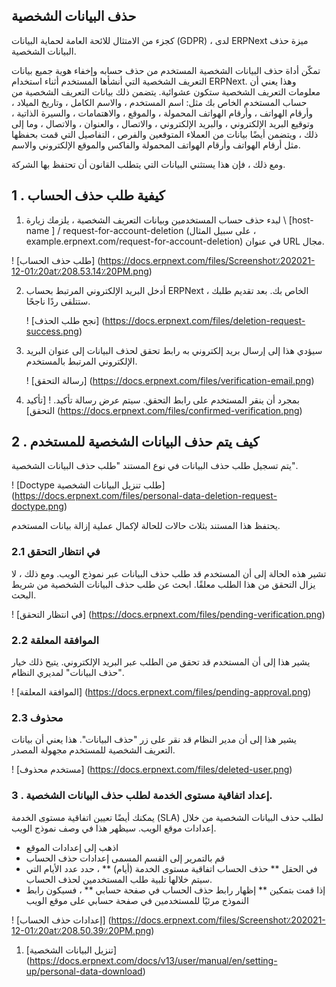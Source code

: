 ## حذف البيانات الشخصية

كجزء من الامتثال للائحة العامة لحماية البيانات (GDPR) ، لدى ERPNext ميزة حذف البيانات الشخصية.

تمكّن أداة حذف البيانات الشخصية المستخدم من حذف حسابه وإخفاء هوية جميع بيانات التعريف الشخصية التي أنشأها المستخدم أثناء استخدام ERPNext. وهذا يعني أن معلومات التعريف الشخصية ستكون عشوائية. يتضمن ذلك بيانات التعريف الشخصية من حساب المستخدم الخاص بك مثل: اسم المستخدم ، والاسم الكامل ، وتاريخ الميلاد ، وأرقام الهواتف ، وأرقام الهواتف المحمولة ، والموقع ، والاهتمامات ، والسيرة الذاتية ، وتوقيع البريد الإلكتروني ، والبريد الإلكتروني ، والاتصال ، والعنوان ، والاتصال ، وما إلى ذلك ، ويتضمن أيضًا بيانات من العملاء المتوقعين والفرص ، التفاصيل التي قمت بحفظها مثل أرقام الهواتف وأرقام الهواتف المحمولة والفاكس والموقع الإلكتروني والاسم.

ومع ذلك ، فإن هذا يستثني البيانات التي يتطلب القانون أن تحتفظ بها الشركة.

## 1 \. كيفية طلب حذف الحساب

1. لبدء حذف حساب المستخدمين وبيانات التعريف الشخصية ، يلزمك زيارة \ [host-name \] / request-for-account-deletion (على سبيل المثال ، example.erpnext.com/request-for-account-deletion) في عنوان URL مجال.

! [طلب حذف الحساب] (https://docs.erpnext.com/files/Screenshot٪202021-12-01٪20at٪208.53.14٪20PM.png)

2. أدخل البريد الإلكتروني المرتبط بحساب ERPNext الخاص بك. بعد تقديم طلبك ، ستتلقى ردًا ناجحًا.
    
    ! [نجح طلب الحذف] (https://docs.erpnext.com/files/deletion-request-success.png)
    
3. سيؤدي هذا إلى إرسال بريد إلكتروني به رابط تحقق لحذف البيانات إلى عنوان البريد الإلكتروني المرتبط بالمستخدم.
    
    ! [رسالة التحقق] (https://docs.erpnext.com/files/verification-email.png)
    
4. بمجرد أن ينقر المستخدم على رابط التحقق. سيتم عرض رسالة تأكيد. ! [تأكيد التحقق] (https://docs.erpnext.com/files/confirmed-verification.png)
    

## 2 \. كيف يتم حذف البيانات الشخصية للمستخدم

يتم تسجيل طلب حذف البيانات في نوع المستند "طلب حذف البيانات الشخصية".

! [Doctype طلب تنزيل البيانات الشخصية] (https://docs.erpnext.com/files/personal-data-deletion-request-doctype.png)

يحتفظ هذا المستند بثلاث حالات للحالة لإكمال عملية إزالة بيانات المستخدم.

### 2.1 في انتظار التحقق

تشير هذه الحالة إلى أن المستخدم قد طلب حذف البيانات عبر نموذج الويب. ومع ذلك ، لا يزال التحقق من هذا الطلب معلقًا. ابحث عن طلب حذف البيانات الشخصية من شريط البحث.

! [في انتظار التحقق] (https://docs.erpnext.com/files/pending-verification.png)

### 2.2 الموافقة المعلقة

يشير هذا إلى أن المستخدم قد تحقق من الطلب عبر البريد الإلكتروني. يتيح ذلك خيار "حذف البيانات" لمديري النظام.

! [الموافقة المعلقة] (https://docs.erpnext.com/files/pending-approval.png)

### 2.3 محذوف

يشير هذا إلى أن مدير النظام قد نقر على زر "حذف البيانات". هذا يعني أن بيانات التعريف الشخصية للمستخدم مجهولة المصدر.

! [مستخدم محذوف] (https://docs.erpnext.com/files/deleted-user.png)

### 3 \. إعداد اتفاقية مستوى الخدمة لطلب حذف البيانات الشخصية.

يمكنك أيضًا تعيين اتفاقية مستوى الخدمة (SLA) لطلب حذف البيانات الشخصية من خلال إعدادات موقع الويب. سيظهر هذا في وصف نموذج الويب.

* اذهب إلى إعدادات الموقع
* قم بالتمرير إلى القسم المسمى إعدادات حذف الحساب
* في الحقل ** حذف الحساب اتفاقية مستوى الخدمة (أيام) ** ، حدد عدد الأيام التي سيتم خلالها تلبية طلب المستخدمين لحذف الحساب.
* إذا قمت بتمكين ** إظهار رابط حذف الحساب في صفحة حسابي ** ، فسيكون رابط النموذج مرئيًا للمستخدمين في صفحة حسابي على موقع الويب

! [إعدادات حذف الحساب] (https://docs.erpnext.com/files/Screenshot٪202021-12-01٪20at٪208.50.39٪20PM.png)

1. [تنزيل البيانات الشخصية] (https://docs.erpnext.com/docs/v13/user/manual/en/setting-up/personal-data-download)